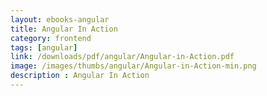```yaml
---
layout: ebooks-angular
title: Angular In Action 
category: frontend
tags: [angular]
link: /downloads/pdf/angular/Angular-in-Action.pdf 
image: /images/thumbs/angular/Angular-in-Action-min.png
description : Angular In Action 
---
```












